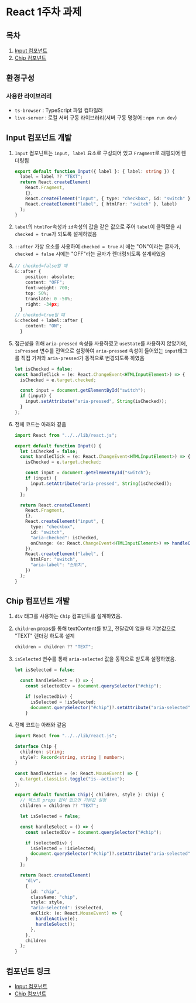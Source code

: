 # React 1주차 과제

## 목차

1. [Input 컴포넌트](#input-컴포넌트-개발)
1. [Chip 컴포넌트](#chip-컴포넌트-개발)

## 환경구성

### 사용한 라이브러리

- `ts-browser` : TypeScript 파일 컴파일러
- `live-server` : 로컬 서버 구동 라이브러리(서버 구동 명령어 : `npm run dev`)

## Input 컴포넌트 개발

1. `Input` 컴포넌트는 `input, label` 요소로 구성되어 있고 `Fragment`로 래핑되어 렌더링됨

   ```ts
   export default function Input({ label }: { label: string }) {
     label = label ?? "TEXT";
     return React.createElement(
       React.Fragment,
       {},
       React.createElement("input", { type: "checkbox", id: "switch" }),
       React.createElement("label", { htmlFor: "switch" }, label)
     );
   }
   ```

2. `label`의 `htmlFor`속성과 `id`속성의 값을 같은 값으로 주어 `label`이 클릭됐을 시 `checked = true`가 되도록 설계하였음
3. `::after` 가상 요소를 사용하여 `checked = true` 시 에는 "ON"이라는 글자가, `checked = false` 시에는 "OFF"라는 글자가 렌더링되도록 설계하였음
4. ```ts
   // checked=false일 떄
   &::after {
       position: absolute;
       content: "OFF";
       font-weight: 700;
       top: 50%;
       translate: 0 -50%;
       right: -34px;
     }
   // checked=true일 떄
   &:checked + label::after {
       content: "ON";
     }
   ```
5. 접근성을 위해 `aria-pressed` 속성을 사용하였고 `useState`를 사용하지 않았기에, `isPressed` 변수를 전역으로 설정하여 `aria-pressed` 속성이 들어있는 `input`태그를 직접 가져와 `aria-pressed`가 동적으로 변경되도록 하였음

   ```ts
   let isChecked = false;
   const handleClick = (e: React.ChangeEvent<HTMLInputElement>) => {
     isChecked = e.target.checked;

     const input = document.getElementById("switch");
     if (input) {
       input.setAttribute("aria-pressed", String(isChecked));
     }
   };
   ```

6. 전체 코드는 아래와 같음

   ```ts
   import React from "../../lib/react.js";

   export default function Input() {
     let isChecked = false;
     const handleClick = (e: React.ChangeEvent<HTMLInputElement>) => {
       isChecked = e.target.checked;

       const input = document.getElementById("switch");
       if (input) {
         input.setAttribute("aria-pressed", String(isChecked));
       }
     };

     return React.createElement(
       React.Fragment,
       {},
       React.createElement("input", {
         type: "checkbox",
         id: "switch",
         "aria-checked": isChecked,
         onChange: (e: React.ChangeEvent<HTMLInputElement>) => handleClick(e),
       }),
       React.createElement("label", {
         htmlFor: "switch",
         "aria-label": "스위치",
       })
     );
   }
   ```

## Chip 컴포넌트 개발

1. `div` 태그를 사용하는 `Chip` 컴포넌트를 설계하였음.
2. `children` props를 통해 textContent를 받고, 전달값이 없을 때 기본값으로 "TEXT" 렌더링 하도록 설계
   ```ts
   children = children ?? "TEXT";
   ```
3. `isSelected` 변수를 통해 `aria-selected` 값을 동적으로 받도록 설정하였음.

   ```ts
   let isSelected = false;

     const handleSelect = () => {
       const selectedDiv = document.querySelector("#chip");

       if (selectedDiv) {
         isSelected = !isSelected;
         document.querySelector("#chip")?.setAttribute("aria-selected", String(isSelected));
       }
   ```

4. 전체 코드는 아래와 같음

   ```ts
   import React from "../../lib/react.js";

   interface Chip {
     children: string;
     style?: Record<string, string | number>;
   }

   const handleActive = (e: React.MouseEvent) => {
     e.target.classList.toggle("is--active");
   };

   export default function Chip({ children, style }: Chip) {
     // 텍스트 props 값이 없으면 기본값 설정
     children = children ?? "TEXT";

     let isSelected = false;

     const handleSelect = () => {
       const selectedDiv = document.querySelector("#chip");

       if (selectedDiv) {
         isSelected = !isSelected;
         document.querySelector("#chip")?.setAttribute("aria-selected", String(isSelected));
       }
     };

     return React.createElement(
       "div",
       {
         id: "chip",
         className: "chip",
         style: style,
         "aria-selected": isSelected,
         onClick: (e: React.MouseEvent) => {
           handleActive(e);
           handleSelect();
         },
       },
       children
     );
   }
   ```

## 컴포넌트 링크

- [Input 컴포넌트](./components/Input.ts)
- [Chip 컴포넌트](./components/Chip.ts)
